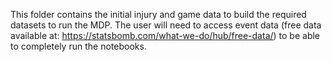 This folder contains the initial injury and game data to build the required datasets to run the MDP. The user will need to access event data (free data available at: https://statsbomb.com/what-we-do/hub/free-data/) to be able to completely run the notebooks. 
